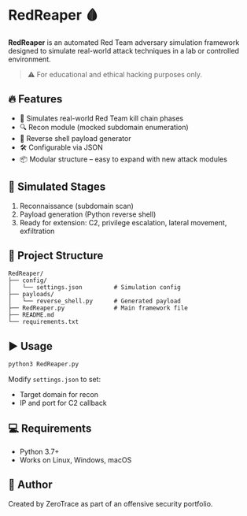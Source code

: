 # RedReaper 🩸

**RedReaper** is an automated Red Team adversary simulation framework designed to simulate real-world attack techniques in a lab or controlled environment.

> ⚠️ For educational and ethical hacking purposes only.

## 🔥 Features

- 🎯 Simulates real-world Red Team kill chain phases
- 🔍 Recon module (mocked subdomain enumeration)
- 🐚 Reverse shell payload generator
- 🛠️ Configurable via JSON
- 📦 Modular structure – easy to expand with new attack modules

## 🧠 Simulated Stages

1. Reconnaissance (subdomain scan)
2. Payload generation (Python reverse shell)
3. Ready for extension: C2, privilege escalation, lateral movement, exfiltration

## 📂 Project Structure

```
RedReaper/
├── config/
│   └── settings.json         # Simulation config
├── payloads/
│   └── reverse_shell.py      # Generated payload
├── RedReaper.py              # Main framework file
├── README.md
└── requirements.txt
```

## ▶️ Usage

```bash
python3 RedReaper.py
```

Modify `settings.json` to set:
- Target domain for recon
- IP and port for C2 callback

## 💻 Requirements

- Python 3.7+
- Works on Linux, Windows, macOS

## 🧪 Author

Created by ZeroTrace as part of an offensive security portfolio.
